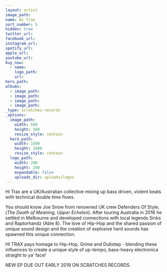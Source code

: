 ```yaml
---
layout: artist
image_path:
name: Hi Trax
sort_number: 5
hidden: true
twitter_url:
facebook_url:
instagram_url:
spotify_url:
apple_url:
youtube_url:
buy_now:
  - name:
    logo_path:
    url:
hero_path:
albums:
  - image_path:
  - image_path:
  - image_path:
  - image_path:
_type: scratches-records
_options:
  image_path:
    width: 500
    height: 500
    resize_style: contain
  hero_path:
    width: 1500
    height: 1000
    resize_style: contain
  logo_path:
    width: 200
    height: 200
    expandable: false
    uploads_dir: uploads/logos
---
```


Hi Trax are a UK/Australian collective mixing up bass driven, violent beats with technical double time flows.

You should know Joe Snow from renowned UK crew Defenders Of Style, (*The Death of Meaning, Upper Echelon*). After touring Australia in 2016 he settled in Melbourne and developed connections with local legends Sinks and Raptorhandz (Able 8). The love of Hip-Hop and the shared passion of unique sound design and the creation of explosive hard sounds has spawned this unique connection.

HI TRAX pays homage to Hip-Hop, Grime and Dubstep - blending these influences to create a unique style of up-tempo, bass-heavy electronica straight to ya’ face\!

NEW EP DUE OUT EARLY 2019 ON SCRATCHES RECORDS.